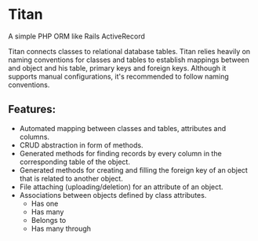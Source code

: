 # Titan
A simple PHP ORM like Rails ActiveRecord

Titan connects classes to relational database tables.
Titan relies heavily on naming conventions for classes and tables to establish mappings between and object and his table, primary keys and foreign keys. Although it supports manual configurations, it's recommended to follow naming conventions.

Features:
------------

 - Automated mapping between classes and tables, attributes and columns.
 - CRUD abstraction in form of methods.
 - Generated methods for finding records by every column in the corresponding table of the object.
 - Generated methods for creating and filling the foreign key of an object that is related to another object.
 - File attaching (uploading/deletion) for an attribute of an object.
 - Associations between objects defined by class attributes.
	 - Has one
	 - Has many
	 - Belongs to
	 - Has many through
	
